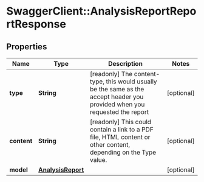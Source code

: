 # SwaggerClient::AnalysisReportReportResponse

## Properties
Name | Type | Description | Notes
------------ | ------------- | ------------- | -------------
**type** | **String** | [readonly] The content-type, this would usually be the same as the accept header you provided when you requested the report | [optional] 
**content** | **String** | [readonly] This could contain a link to a PDF file, HTML content or other content, depending on the Type value. | [optional] 
**model** | [**AnalysisReport**](AnalysisReport.md) |  | [optional] 

